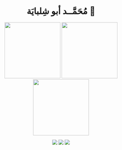 <h1 align="center">
  <b> مُحَمَّــد أبو شِلبايَة 👋</b>
</h1>


<!-- 
<h1 align="center">
  <b>Github Statistics</b>
</h1>
 -->
<p align="center">
  <img height="180em" src="https://github-readme-stats.vercel.app/api?username=mabushelbaia&show_icons=true&include_all_commits=true&bg_color=00000000&theme=dark&hide_border=true&cache_seconds=12412" media="(prefers-color-scheme: dark)"/>
  <img height="180em" src="https://github-readme-stats.vercel.app/api?username=mabushelbaia&show_icons=true&include_all_commits=true&bg_color=00000000&theme=light&hide_border=true&cache_seconds=12412 media="(prefers-color-scheme: light), (prefers-color-scheme: no-preference)"/>
  <img height="180em" src="https://github-readme-stats.vercel.app/api/top-langs/?username=mabushelbaia&layout=compact&langs_count=10&bg_color=00000000&hide_border=true&cache_seconds=7211222&exclude_repo=TM4C123G"/>
</p>
<div id="badges" align="center">
    <img src="https://img.shields.io/github/followers/mabushelbaia?logo=github"/>
    <img src="https://img.shields.io/github/stars/mabushelbaia"/>
    <img src="https://komarev.com/ghpvc/?username=mabushelbaia">
</div>

